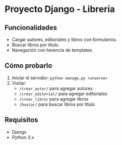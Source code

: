 # Proyecto Django - Librería

## Funcionalidades

- Cargar autores, editoriales y libros con formularios.
- Buscar libros por título.
- Navegación con herencia de templates.

## Cómo probarlo

1. Iniciar el servidor: `python manage.py runserver`
2. Visitar:
   - `/crear_autor/` para agregar autores
   - `/crear_editorial/` para agregar editoriales
   - `/crear_libro/` para agregar libros
   - `/buscar/` para buscar libros por título

## Requisitos

- Django
- Python 3.x
